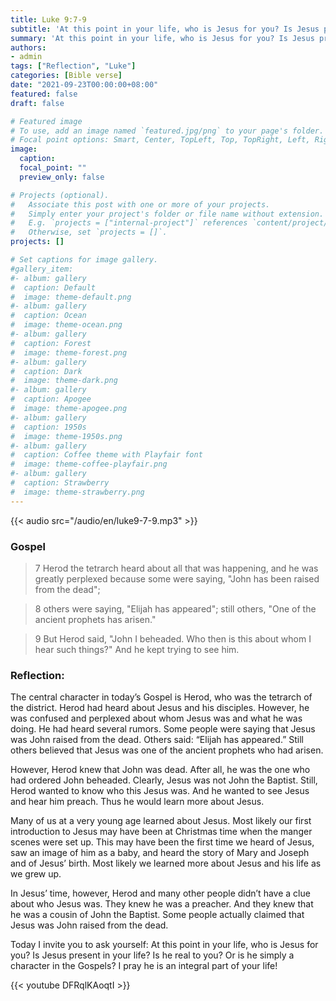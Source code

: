 ```yaml
---
title: Luke 9:7-9
subtitle: 'At this point in your life, who is Jesus for you? Is Jesus present in your life? Is he real to you? Or is he simply a character in the Gospels? I pray he is an integral part of your life!'
summary: 'At this point in your life, who is Jesus for you? Is Jesus present in your life? Is he real to you? Or is he simply a character in the Gospels? I pray he is an integral part of your life!'
authors:
- admin
tags: ["Reflection", "Luke"]
categories: [Bible verse]
date: "2021-09-23T00:00:00+08:00"
featured: false
draft: false

# Featured image
# To use, add an image named `featured.jpg/png` to your page's folder.
# Focal point options: Smart, Center, TopLeft, Top, TopRight, Left, Right, BottomLeft, Bottom, BottomRight
image:
  caption:
  focal_point: ""
  preview_only: false

# Projects (optional).
#   Associate this post with one or more of your projects.
#   Simply enter your project's folder or file name without extension.
#   E.g. `projects = ["internal-project"]` references `content/project/deep-learning/index.md`.
#   Otherwise, set `projects = []`.
projects: []

# Set captions for image gallery.
#gallery_item:
#- album: gallery
#  caption: Default
#  image: theme-default.png
#- album: gallery
#  caption: Ocean
#  image: theme-ocean.png
#- album: gallery
#  caption: Forest
#  image: theme-forest.png
#- album: gallery
#  caption: Dark
#  image: theme-dark.png
#- album: gallery
#  caption: Apogee
#  image: theme-apogee.png
#- album: gallery
#  caption: 1950s
#  image: theme-1950s.png
#- album: gallery
#  caption: Coffee theme with Playfair font
#  image: theme-coffee-playfair.png
#- album: gallery
#  caption: Strawberry
#  image: theme-strawberry.png
---
```


{{< audio src="/audio/en/luke9-7-9.mp3" >}}

### Gospel
> 7 Herod the tetrarch heard about all that was happening, and he was greatly perplexed because some were saying, "John has been raised from the dead";

> 8 others were saying, "Elijah has appeared"; still others, "One of the ancient prophets has arisen."

> 9 But Herod said, "John I beheaded. Who then is this about whom I hear such things?" And he kept trying to see him.

### Reflection:
The central character in today’s Gospel is Herod, who was the tetrarch of the district. Herod had heard about Jesus and his disciples. However, he was confused and perplexed about whom Jesus was and what he was doing. He had heard several rumors. Some people were saying that Jesus was John raised from the dead. Others said: “Elijah has appeared.” Still others believed that Jesus was one of the ancient prophets who had arisen.

However, Herod knew that John was dead. After all, he was the one who had ordered John beheaded. Clearly, Jesus was not John the Baptist. Still, Herod wanted to know who this Jesus was. And he wanted to see Jesus and hear him preach. Thus he would learn more about Jesus.

Many of us at a very young age learned about Jesus. Most likely our first introduction to Jesus may have been at Christmas time when the manger scenes were set up. This may have been the first time we heard of Jesus, saw an image of him as a baby, and heard the story of Mary and Joseph and of Jesus’ birth. Most likely we learned more about Jesus and his life as we grew up.

In Jesus’ time, however, Herod and many other people didn’t have a clue about who Jesus was. They knew he was a preacher. And they knew that he was a cousin of John the Baptist. Some people actually claimed that Jesus was John raised from the dead.

Today I invite you to ask yourself: At this point in your life, who is Jesus for you? Is Jesus present in your life? Is he real to you? Or is he simply a character in the Gospels? I pray he is an integral part of your life!

{{< youtube DFRqlKAoqtI >}}
